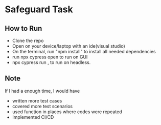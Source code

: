 # Safeguard Task

## How to Run

- Clone the repo
- Open on your device/laptop with an ide(visual studio)
- On the terminal, run "npm install" to install all needed dependencies
- run npx cypress open to run on GUI
- npx cypress run , to run on headless.


## Note
If I had a enough time, I would have
- written more test cases
- covered more test scenarios
- used function in places  where codes were repeated
- Implemented CI/CD
